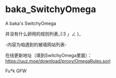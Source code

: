 # baka_SwitchyOmega
A baka's SwitchyOmega

并没有什么卵用的规则列表_(:3 」∠ )_

-内容为咱遇到的被墙网站列表-

在线更新地址（填到SwitchyOmega里面）：https://uuz.moe/download/proxy/OmegaRules.sorl

Fu*k GFW

